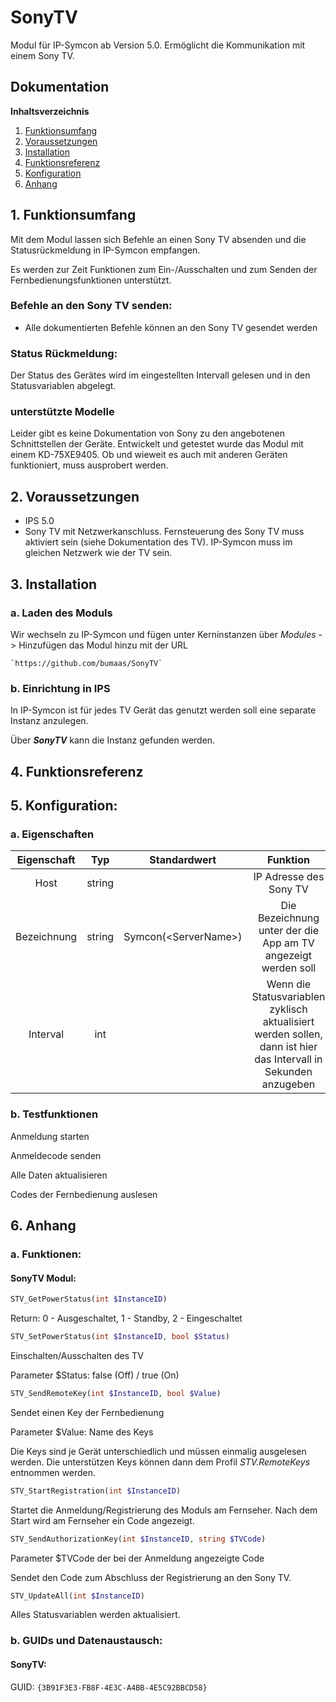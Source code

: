 # SonyTV

Modul für IP-Symcon ab Version 5.0. Ermöglicht die Kommunikation mit einem Sony TV.

## Dokumentation

**Inhaltsverzeichnis**

1. [Funktionsumfang](#1-funktionsumfang)  
2. [Voraussetzungen](#2-voraussetzungen)  
3. [Installation](#3-installation)  
4. [Funktionsreferenz](#4-funktionsreferenz)
5. [Konfiguration](#5-konfiguartion)  
6. [Anhang](#6-anhang)  

## 1. Funktionsumfang

Mit dem Modul lassen sich Befehle an einen Sony TV absenden und die Statusrückmeldung in IP-Symcon empfangen.

Es werden zur Zeit Funktionen zum Ein-/Ausschalten und zum Senden der Fernbedienungsfunktionen unterstützt.


### Befehle an den Sony TV senden:  

 - Alle dokumentierten Befehle können an den Sony TV gesendet werden  

### Status Rückmeldung:  

Der Status des Gerätes wird im eingestellten Intervall gelesen und in den Statusvariablen abgelegt.

### unterstützte Modelle
Leider gibt es keine Dokumentation von Sony zu den angebotenen Schnittstellen der Geräte. Entwickelt und getestet wurde das Modul mit einem KD-75XE9405. Ob und wieweit es auch mit anderen Geräten funktioniert, muss ausprobert werden.


## 2. Voraussetzungen

 - IPS 5.0
 - Sony TV mit Netzwerkanschluss. Fernsteuerung des Sony TV muss aktiviert sein (siehe Dokumentation des TV). IP-Symcon muss im gleichen Netzwerk wie der TV sein.

## 3. Installation

### a. Laden des Moduls

   Wir wechseln zu IP-Symcon und fügen unter Kerninstanzen über _*Modules*_ -> Hinzufügen das Modul hinzu mit der URL
	
    `https://github.com/bumaas/SonyTV`  

### b. Einrichtung in IPS

In IP-Symcon ist für jedes TV Gerät das genutzt werden soll eine separate Instanz anzulegen.

Über _**SonyTV**_ kann die Instanz gefunden werden.


## 4. Funktionsreferenz



## 5. Konfiguration:
### a. Eigenschaften

| Eigenschaft | Typ     | Standardwert | Funktion                                                              |
| :---------: | :-----: | :----------: | :-------------------------------------------------------------------: |
| Host        | string  |              | IP Adresse des Sony TV                  |
| Bezeichnung | string  |  Symcon(\<ServerName\>)            | Die Bezeichnung unter der die App am TV angezeigt werden soll                            |
| Interval    | int     |              | Wenn die Statusvariablen zyklisch aktualisiert werden sollen, dann ist hier das Intervall in Sekunden anzugeben|

### b. Testfunktionen

Anmeldung starten

Anmeldecode senden

Alle Daten aktualisieren

Codes der Fernbedienung auslesen

## 6. Anhang

###  a. Funktionen:

#### SonyTV Modul:

```php
STV_GetPowerStatus(int $InstanceID)
```
Return: 0 - Ausgeschaltet, 1 - Standby, 2 - Eingeschaltet

```php
STV_SetPowerStatus(int $InstanceID, bool $Status)
```
Einschalten/Ausschalten des TV

Parameter $Status: false (Off) / true (On)

```php
STV_SendRemoteKey(int $InstanceID, bool $Value)
```
Sendet einen Key der Fernbedienung

Parameter $Value: Name des Keys

Die Keys sind je Gerät unterschiedlich und müssen einmalig ausgelesen werden.
Die unterstützen Keys können dann dem Profil _*STV.RemoteKeys*_ entnommen werden.
```php
STV_StartRegistration(int $InstanceID)
```
Startet die Anmeldung/Registrierung des Moduls am Fernseher. Nach dem Start wird am Fernseher ein Code angezeigt.

```php
STV_SendAuthorizationKey(int $InstanceID, string $TVCode)
```
Parameter $TVCode der bei der Anmeldung angezeigte Code

Sendet den Code zum Abschluss der Registrierung an den Sony TV.

```php
STV_UpdateAll(int $InstanceID)
```
Alles Statusvariablen werden aktualisiert. 


###  b. GUIDs und Datenaustausch:

#### SonyTV:

GUID: `{3B91F3E3-FB8F-4E3C-A4BB-4E5C92BBCD58}`




